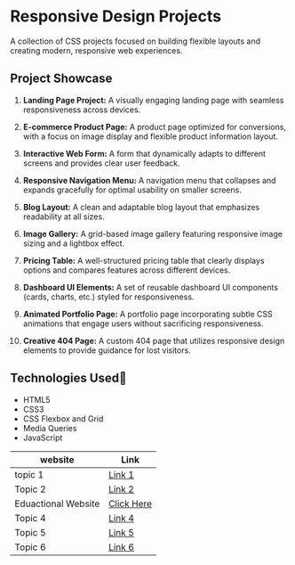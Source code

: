 # Responsive Design Projects

A collection of CSS projects focused on building flexible layouts and creating modern, responsive web experiences.

## Project Showcase

1. **Landing Page Project:** A visually engaging landing page with seamless responsiveness across devices. 

2. **E-commerce Product Page:**  A product page optimized for conversions, with a focus on image display and flexible product information layout.
3. **Interactive Web Form:** A form that dynamically adapts to different screens and provides clear user feedback.
4. **Responsive Navigation Menu:** A navigation menu that collapses and expands gracefully for optimal usability on smaller screens.
5. **Blog Layout:** A clean and adaptable blog layout that emphasizes readability at all sizes.
6. **Image Gallery:**  A grid-based image gallery featuring responsive image sizing and a lightbox effect.
7. **Pricing Table:** A well-structured pricing table that clearly displays options and compares features across different devices.
8. **Dashboard UI Elements:**  A set of reusable dashboard UI components (cards, charts, etc.) styled for responsiveness. 
9. **Animated Portfolio Page:** A portfolio page incorporating subtle CSS animations that engage users without sacrificing responsiveness.
10. **Creative 404 Page:** A custom 404 page that utilizes responsive design elements to provide guidance for lost visitors.

## Technologies Used🚀

* HTML5
* CSS3
* CSS Flexbox and Grid
* Media Queries
* JavaScript


| website | Link |
|-------|------|
| topic 1| [Link 1](#) |
| Topic 2 | [Link 2](#) |
| Eduactional Website | [Click Here](https://educationalclonesite.netlify.app/) |
| Topic 4 | [Link 4](#) |
| Topic 5 | [Link 5](#) |
| Topic 6 | [Link 6](#) |





